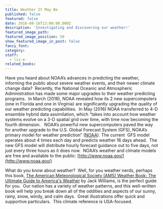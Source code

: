 ```yaml
---
title: Weather It May Be
published: false
featured: false
date: 2016-08-16T13:00:00.000Z
description: 'Investigating and discovering our weather!'
featured_image_path:
featured_image_position: 50
show_featured_image_in_post: false
fancy_font:
category:
staff:
  - liz-e-
related_books:
---
```



Have you heard about NOAA’s advances in predicting the weather, informing the public about severe weather events, and their newer climate change data?&nbsp; Recently, the National Oceanic and Atmospheric Administration has made some major upgrades to their weather predicting programs.&nbsp; In March (2016), NOAA revealed how its 2 new supercomputers (one in Florida and one in Virginia) are significantly upgrading the quality of our weather predicting capabilities.&nbsp; In May (2016) NOAA transferred to 4-D ensemble hybrid data assimilation, which “takes into account how weather systems evolve on a 3-D spatial grid over time, with time now becoming the fourth dimension.&nbsp; &nbsp;NOAA’s powerful new supercomputers paved the way for another upgrade to the U.S. Global Forecast System (GFS), NOAA’s primary model for weather prediction” ([NOAA](http://www.noaa.gov/noaa%E2%80%99s-premier-forecast-model-goes-four-dimensional)). The current &nbsp;GFS model operates about 4 times each day and predicts weather 16 days ahead.&nbsp; The new GFS model will distribute hourly forecast guidance out to five days, not just every three hours as it does now.&nbsp; NOAA’s weather and climate models are free and available to the public: [http://www.noaa.gov/](http://www.noaa.gov/)&nbsp;

What do you know about weather?&nbsp; Well, for you weather nerds, perhaps this book, [The American Meteorological Society (AMS) Weather Book: The Ultimate Guide to America's Weather](http://www.brooklinebooksmith-shop.com/book/9780226898988) by Jack Williams, is the perfect guide for you.&nbsp; Our nation has a variety of weather patterns, and this well-written book will help you break down all of the oddities and aspects of our sunny, rainy, snow, windy, and calm days.&nbsp; Great illustrations offer quick and supportive particulars.&nbsp; This climate reference is USA-focused. &nbsp;